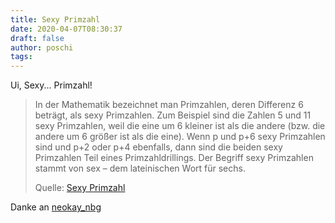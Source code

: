 ```yaml
---
title: Sexy Primzahl
date: 2020-04-07T08:30:37
draft: false
author: poschi
tags: 
---
```


Ui, Sexy... Primzahl!

> In der Mathematik bezeichnet man Primzahlen, deren Differenz 6 beträgt, als
> sexy Primzahlen. Zum Beispiel sind die Zahlen 5 und 11 sexy Primzahlen, weil
> die eine um 6 kleiner ist als die andere (bzw. die andere um 6 größer ist als
> die eine). Wenn p und p+6 sexy Primzahlen sind und p+2 oder p+4 ebenfalls,
> dann sind die beiden sexy Primzahlen Teil eines Primzahldrillings. Der Begriff
> sexy Primzahlen stammt von sex – dem lateinischen Wort für sechs.
>
> Quelle: [Sexy Primzahl](https://de.wikipedia.org/wiki/Sexy_Primzahl)

Danke an [neokay_nbg](https://twitter.com/neokay_nbg)
